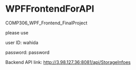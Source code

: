 # WPFFrontendForAPI
 COMP306_WPF_Frontend_FinalProject
 
 please use 
 
user ID: wahida

password: password

Backend API link: http://3.98.127.36:8081/api/StorageInfoes



